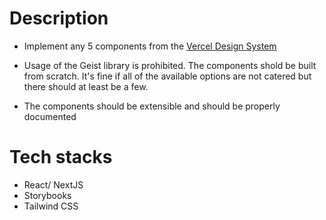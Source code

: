 # Description

- Implement any 5 components from the [Vercel Design System](https://vercel.com/design/toast)

- Usage of the Geist library is prohibited. The components shold be built from scratch. It's fine if all of the available options are not catered but there should at least be a few.

- The components should be extensible and should be properly documented


# Tech stacks

- React/ NextJS
- Storybooks
- Tailwind CSS